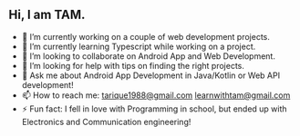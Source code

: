 ## Hi, I am TAM.
- 🔭 I’m currently working on a couple of web development projects.
- 🌱 I’m currently learning Typescript while working on a project.
- 👯 I’m looking to collaborate on Android App and Web Development.
- 🤔 I’m looking for help with tips on finding the right projects.
- 💬 Ask me about Android App Development in Java/Kotlin or Web API development!
- 📫 How to reach me: tarique1988@gmail.com learnwithtam@gmail.com
- ⚡ Fun fact: I fell in love with Programming in school, but ended up with Electronics and Communication engineering!
